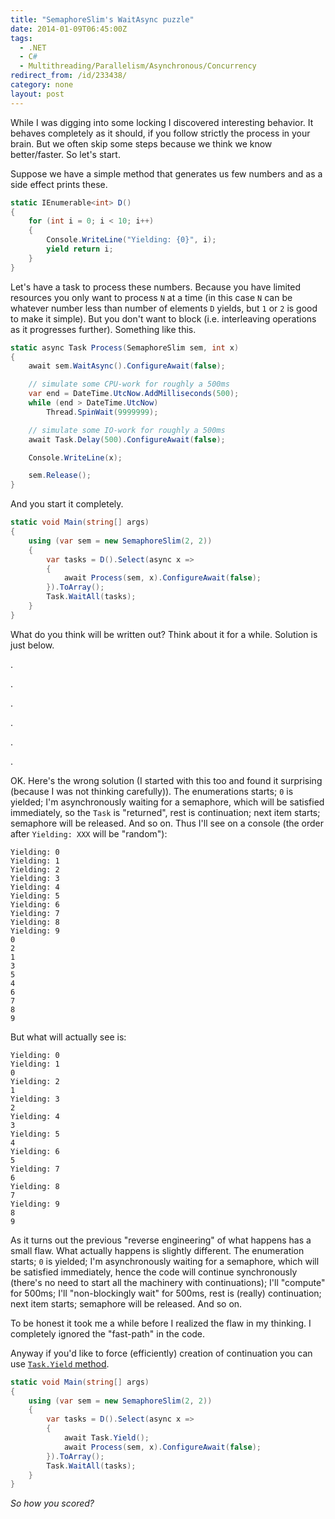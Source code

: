 ```yaml
---
title: "SemaphoreSlim's WaitAsync puzzle"
date: 2014-01-09T06:45:00Z
tags:
  - .NET
  - C#
  - Multithreading/Parallelism/Asynchronous/Concurrency
redirect_from: /id/233438/
category: none
layout: post
---
```

While I was digging into some locking I discovered interesting behavior. It behaves completely as it should, if you follow strictly the process in your brain. But we often skip some steps because we think we know better/faster. So let's start.

<!-- excerpt -->

Suppose we have a simple method that generates us few numbers and as a side effect prints these.

```csharp
static IEnumerable<int> D()
{
	for (int i = 0; i < 10; i++)
	{
		Console.WriteLine("Yielding: {0}", i);
		yield return i;
	}
}
```

Let's have a task to process these numbers. Because you have limited resources you only want to process `N` at a time (in this case `N` can be whatever number less than number of elements `D` yields, but `1` or `2` is good to make it simple). But you don't want to block (i.e. interleaving operations as it progresses further). Something like this.

```csharp
static async Task Process(SemaphoreSlim sem, int x)
{
	await sem.WaitAsync().ConfigureAwait(false);

	// simulate some CPU-work for roughly a 500ms
	var end = DateTime.UtcNow.AddMilliseconds(500);
	while (end > DateTime.UtcNow)
		Thread.SpinWait(9999999);

	// simulate some IO-work for roughly a 500ms
	await Task.Delay(500).ConfigureAwait(false);

	Console.WriteLine(x);

	sem.Release();
}
```

And you start it completely.

```csharp
static void Main(string[] args)
{
	using (var sem = new SemaphoreSlim(2, 2))
	{
		var tasks = D().Select(async x =>
		{
			await Process(sem, x).ConfigureAwait(false);
		}).ToArray();
		Task.WaitAll(tasks);
	}
}
```

What do you think will be written out? Think about it for a while. Solution is just below.

.

.

.

.

.

.

OK. Here's the wrong solution (I started with this too and found it surprising (because I was not thinking carefully)). The enumerations starts; `0` is yielded; I'm asynchronously waiting for a semaphore, which will be satisfied immediately, so the `Task` is "returned", rest is continuation; next item starts; semaphore will be released. And so on. Thus I'll see on a console (the order after `Yielding: XXX` will be "random"):

```plain
Yielding: 0
Yielding: 1
Yielding: 2
Yielding: 3
Yielding: 4
Yielding: 5
Yielding: 6
Yielding: 7
Yielding: 8
Yielding: 9
0
2
1
3
5
4
6
7
8
9
```

But what will actually see is:

```plain
Yielding: 0
Yielding: 1
0
Yielding: 2
1
Yielding: 3
2
Yielding: 4
3
Yielding: 5
4
Yielding: 6
5
Yielding: 7
6
Yielding: 8
7
Yielding: 9
8
9
```

As it turns out the previous "reverse engineering" of what happens has a small flaw. What actually happens is slightly different. The enumeration starts; `0` is yielded; I'm asynchronously waiting for a semaphore, which will be satisfied immediately, hence the code will continue synchronously (there's no need to start all the machinery with continuations); I'll "compute" for 500ms; I'll "non-blockingly wait" for 500ms, rest is (really) continuation; next item starts; semaphore will be released. And so on.

To be honest it took me a while before I realized the flaw in my thinking. I completely ignored the "fast-path" in the code.

Anyway if you'd like to force (efficiently) creation of continuation you can use [`Task.Yield` method][1].

```csharp
static void Main(string[] args)
{
	using (var sem = new SemaphoreSlim(2, 2))
	{
		var tasks = D().Select(async x =>
		{
			await Task.Yield();
			await Process(sem, x).ConfigureAwait(false);
		}).ToArray();
		Task.WaitAll(tasks);
	}
}
```

_So how you scored?_

[1]: http://msdn.microsoft.com/en-us/library/system.threading.tasks.task.yield(v=vs.110).aspx